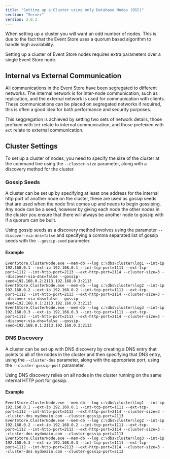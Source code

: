 ```yaml
---
title: "Setting up a Cluster using only Database Nodes (OSS)"
section: "Server"
version: 3.0.3
---
```


<span class="note">
When setting up a cluster you will want an odd number of nodes. This is due to the fact that the Event Store uses a quorum based algorithm to handle high availability. 
</span>

Setting up a cluster of Event Store nodes requires extra parameters over a single Event Store node.

## Internal vs External Communication

All communications in the Event Store have been segregated to different networks. The internal network is for inter-node communication, such as replication, and the external network is used for communication with clients. These communications can be placed on segregated networks if required, this is often a good idea for both performance and security purposes.

This seggregation is achieved by setting two sets of network details, those prefixed with `int` relate to internal communication, and those prefeixed with `ext` relate to external communication.

## Cluster Settings

To set up a cluster of nodes, you need to specify the size of the cluster at the command line using the `--cluster-size` parameter, along with a discovery method for the cluster.

### Gossip Seeds

A cluster can be set up by specifying at least one address for the internal http port of another node on the cluster, these are used as gossip seeds that are used when the node first comes up and needs to begin gossiping. Any node can be a seed, however by giving each node the other nodes in the cluster you ensure that there will always be another node to gossip with if a quorum can be built.

Using gossip seeds as a discovery method involves using the parameter `--discover-via-dns=false` and specifying a comma separated list of gossip seeds with the `--gossip-seed` parameter.

#### Example

```
EventStore.ClusterNode.exe --mem-db --log c:\dbs\cluster\log1 --int-ip 192.168.0.1 --ext-ip 192.168.0.1 --int-tcp-port=1111 --ext-tcp-port=1112 --int-http-port=2113 --ext-http-port=2114 --cluster-size=3 --discover-via-dns=false --gossip-seed=192.168.0.2:2113,192.168.0.3:2113
EventStore.ClusterNode.exe --mem-db --log c:\dbs\cluster\log2 --int-ip 192.168.0.2 --ext-ip 192.168.0.2 --int-tcp-port=1111 --ext-tcp-port=1112 --int-http-port=2113 --ext-http-port=2114 --cluster-size=3 --discover-via-dns=false --gossip-seed=192.168.0.1:2113,192.168.0.3:2113
EventStore.ClusterNode.exe --mem-db --log c:\dbs\cluster\log3 --int-ip 192.168.0.3 --ext-ip 192.168.0.3 --int-tcp-port=1111 --ext-tcp-port=1112 --int-http-port=2113 --ext-http-port=2114 --cluster-size=3 --discover-via-dns=false --gossip-seed=192.168.0.1:2113,192.168.0.2:2113
```

### DNS Discovery

A cluster can be set up with DNS discovery by creating a DNS entry that points to all of the nodes in the cluster and then specifying that DNS entry, using the `--cluster-dns` parameter, along with the appropriate port, using the `--cluster-gossip-port` parameter.

<span class="note">
Using DNS discovery relies on all nodes in the cluster running on the same internal HTTP port for gossip.
</span>

#### Example

```
EventStore.ClusterNode.exe --mem-db --log c:\dbs\cluster\log1 --int-ip 192.168.0.1 --ext-ip 192.168.0.1 --int-tcp-port=1111 --ext-tcp-port=1112 --int-http-port=2113 --ext-http-port=2114 --cluster-size=3 --cluster-dns mydomain.com --cluster-gossip-port=2113
EventStore.ClusterNode.exe --mem-db --log c:\dbs\cluster\log2 --int-ip 192.168.0.2 --ext-ip 192.168.0.2 --int-tcp-port=1111 --ext-tcp-port=1112 --int-http-port=2113 --ext-http-port=2114 --cluster-size=3 --cluster-dns mydomain.com --cluster-gossip-port=2113
EventStore.ClusterNode.exe --mem-db --log c:\dbs\cluster\log3 --int-ip 192.168.0.3 --ext-ip 192.168.0.3 --int-tcp-port=1111 --ext-tcp-port=1112 --int-http-port=2113 --ext-http-port=2114 --cluster-size=3 --cluster-dns mydomain.com --cluster-gossip-port=2113
```
